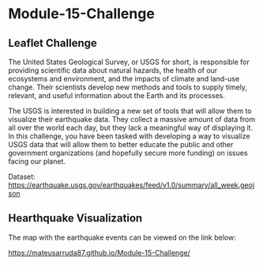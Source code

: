 # Module-15-Challenge
## Leaflet Challenge

The United States Geological Survey, or USGS for short, is responsible for providing scientific data about natural hazards, the health of our ecosystems and environment, and the impacts of climate and land-use change. Their scientists develop new methods and tools to supply timely, relevant, and useful information about the Earth and its processes.

The USGS is interested in building a new set of tools that will allow them to visualize their earthquake data. They collect a massive amount of data from all over the world each day, but they lack a meaningful way of displaying it. In this challenge, you have been tasked with developing a way to visualize USGS data that will allow them to better educate the public and other government organizations (and hopefully secure more funding) on issues facing our planet.

Dataset: https://earthquake.usgs.gov/earthquakes/feed/v1.0/summary/all_week.geojson

## Hearthquake Visualization

The map with the earthquake events can be viewed on the link below:

https://mateusarruda87.github.io/Module-15-Challenge/
